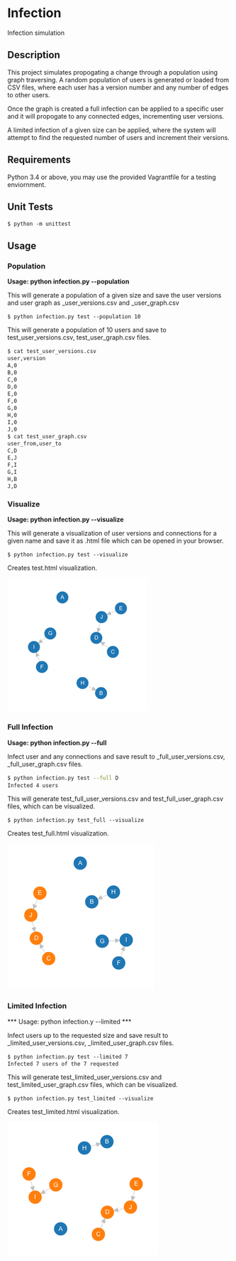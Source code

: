 # Infection
Infection simulation

## Description

This project simulates propogating a change through a population using graph traversing. A random population of users is generated or loaded from CSV files, where each user has a version number and any number of edges to other users.

Once the graph is created a full infection can be applied to a specific user and it will propogate to any connected edges, incrementing user versions.

A limited infection of a given size can be applied, where the system will attempt to find the requested number of users and increment their versions.

## Requirements

Python 3.4 or above, you may use the provided Vagrantfile for a testing enviornment.

## Unit Tests

```
$ python -m unittest
```

## Usage

### Population

**Usage: python infection.py <name> --population <size>**

This will generate a population of a given size and save the user versions and user graph as <name>_user_versions.csv and <name>_user_graph.csv

```
$ python infection.py test --population 10
```

This will generate a population of 10 users and save to test_user_versions.csv, test_user_graph.csv files.

```
$ cat test_user_versions.csv
user,version
A,0
B,0
C,0
D,0
E,0
F,0
G,0
H,0
I,0
J,0
$ cat test_user_graph.csv
user_from,user_to
C,D
E,J
F,I
G,I
H,B
J,D
```

### Visualize

**Usage: python infection.py <name> --visualize**

This will generate a visualization of user versions and connections for a given name and save it as <name>.html file which can be opened in your browser.

```
$ python infection.py test --visualize
```

Creates test.html visualization.

![Alt text](/screenshots/test.png?raw=true "test")

### Full Infection

**Usage: python infection.py <name> --full <user>**

Infect user and any connections and save result to <name>_full_user_versions.csv, <name>_full_user_graph.csv files.

```bash
$ python infection.py test --full D
Infected 4 users
```

This will generate test_full_user_versions.csv and test_full_user_graph.csv files, which can be visualized.

```
$ python infection.py test_full --visualize
```

Creates test_full.html visualization.

![Alt text](/screenshots/test_full.png?raw=true "test full")

### Limited Infection

*** Usage: python infection.y <name> --limited <size>***

Infect users up to the requested size and save result to <name>_limited_user_versions.csv, <name>_limited_user_graph.csv files.

```
$ python infection.py test --limited 7
Infected 7 users of the 7 requested
```

This will generate test_limited_user_versions.csv and test_limited_user_graph.csv files, which can be visualized.

```
$ python infection.py test_limited --visualize
```

Creates test_limited.html visualization.

![Alt text](/screenshots/test_limited.png?raw=true "test limited")
